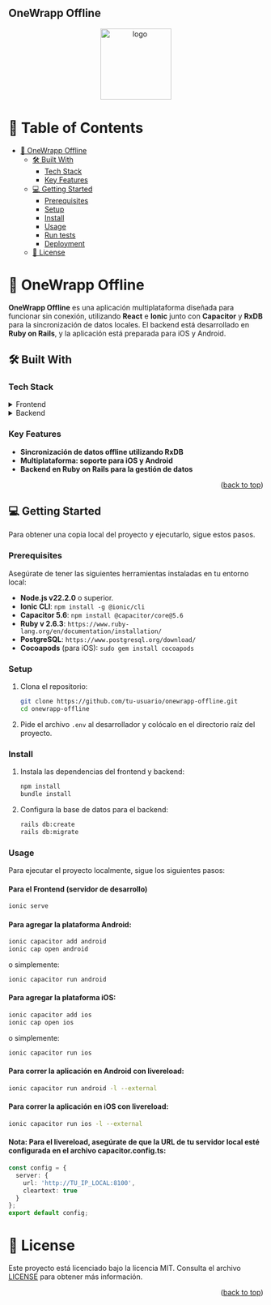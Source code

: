 ## OneWrapp Offline

<a name="readme-top"></a>

<div align="center">

  <img src="https://your-logo-url-here.com" alt="logo" width="140" height="auto" />
  <br/>

</div>

# 📗 Table of Contents

- [📖 OneWrapp Offline](#onewrapp-offline)
  - [🛠 Built With](#built-with)
    - [Tech Stack](#tech-stack)
    - [Key Features](#key-features)
  - [💻 Getting Started](#getting-started)
    - [Prerequisites](#prerequisites)
    - [Setup](#setup)
    - [Install](#install)
    - [Usage](#usage)
    - [Run tests](#run-tests)
    - [Deployment](#deployment)
  - [📝 License](#license)

# 📖 OneWrapp Offline <a name="about-project"></a>

**OneWrapp Offline** es una aplicación multiplataforma diseñada para funcionar sin conexión, utilizando **React** e **Ionic** junto con **Capacitor** y **RxDB** para la sincronización de datos locales. El backend está desarrollado en **Ruby on Rails**, y la aplicación está preparada para iOS y Android.

## 🛠 Built With <a name="built-with"></a>

### Tech Stack <a name="tech-stack"></a>

<details>
<summary>Frontend</summary>
  <ul>
    <li><a href="https://reactjs.org/">React</a></li>
    <li><a href="https://ionicframework.com/">Ionic</a></li>
    <li><a href="https://capacitorjs.com/">Capacitor</a></li>
    <li><a href="https://rxdb.info/">RxDB</a></li>
  </ul>
</details>

<details>
<summary>Backend</summary>
  <ul>
    <li><a href="https://rubyonrails.org/">Ruby on Rails</a></li>
    <li><a href="https://www.postgresql.org/">PostgreSQL</a></li>
  </ul>
</details>

### Key Features <a name="key-features"></a>

- **Sincronización de datos offline utilizando RxDB**
- **Multiplataforma: soporte para iOS y Android**
- **Backend en Ruby on Rails para la gestión de datos**

<p align="right">(<a href="#readme-top">back to top</a>)</p>

## 💻 Getting Started <a name="getting-started"></a>

Para obtener una copia local del proyecto y ejecutarlo, sigue estos pasos.

### Prerequisites

Asegúrate de tener las siguientes herramientas instaladas en tu entorno local:

- **Node.js v22.2.0** o superior.
- **Ionic CLI**: `npm install -g @ionic/cli`
- **Capacitor 5.6**: `npm install @capacitor/core@5.6`
- **Ruby v 2.6.3**: `https://www.ruby-lang.org/en/documentation/installation/`
- **PostgreSQL**: `https://www.postgresql.org/download/`
- **Cocoapods** (para iOS): `sudo gem install cocoapods`

### Setup

1. Clona el repositorio:
    ```sh
    git clone https://github.com/tu-usuario/onewrapp-offline.git
    cd onewrapp-offline
    ```

2. Pide el archivo `.env` al desarrollador y colócalo en el directorio raíz del proyecto.

### Install

1. Instala las dependencias del frontend y backend:
    ```sh
    npm install
    bundle install
    ```

2. Configura la base de datos para el backend:
    ```sh
    rails db:create
    rails db:migrate
    ```

### Usage

Para ejecutar el proyecto localmente, sigue los siguientes pasos:

#### Para el Frontend (servidor de desarrollo)
```sh
ionic serve
```

#### Para agregar la plataforma Android:
```sh
ionic capacitor add android
ionic cap open android
```
o simplemente:
```sh
ionic capacitor run android
```

#### Para agregar la plataforma iOS:
```sh
ionic capacitor add ios
ionic cap open ios
```
o simplemente:
```sh
ionic capacitor run ios
```

#### Para correr la aplicación en Android con livereload:
```sh
ionic capacitor run android -l --external
```

#### Para correr la aplicación en iOS con livereload:
```sh
ionic capacitor run ios -l --external
```

#### Nota: Para el livereload, asegúrate de que la URL de tu servidor local esté configurada en el archivo capacitor.config.ts:

```typescript
const config = {
  server: {
    url: 'http://TU_IP_LOCAL:8100',
    cleartext: true
  }
};
export default config;
```
# 📝 License <a name="license"></a>

Este proyecto está licenciado bajo la licencia MIT. Consulta el archivo [LICENSE](./LICENCE) para obtener más información.

<p align="right">(<a href="#readme-top">back to top</a>)</p>